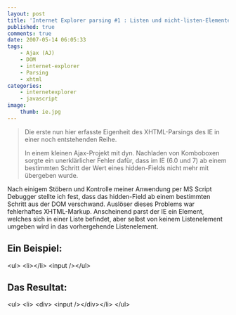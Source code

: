 ```yaml
---
layout: post
title: 'Internet Explorer parsing #1 : Listen und nicht-listen-Elemente'
published: true
comments: true
date: 2007-05-14 06:05:33
tags:
    - Ajax (AJ)
    - DOM
    - internet-explorer
    - Parsing
    - xhtml
categories:
    - internetexplorer
    - javascript
image:
    thumb: ie.jpg
---
```

> Die erste nun hier erfasste Eigenheit des XHTML-Parsings des IE in einer noch entstehenden Reihe.
> 
> In einem kleinen Ajax-Projekt mit dyn. Nachladen von Komboboxen sorgte ein unerklärlicher Fehler dafür, dass im IE (6.0 und 7) ab einem bestimmten Schritt der Wert eines hidden-Fields nicht mehr mit übergeben wurde.



Nach einigem Stöbern und Kontrolle meiner Anwendung per MS Script Debugger stellte ich fest, dass das hidden-Field ab einem bestimmten Schritt aus der DOM verschwand. Auslöser dieses Problems war fehlerhaftes XHTML-Markup. Anscheinend parst der IE ein Element, welches sich in einer Liste befindet, aber selbst von keinem Listenelement umgeben wird in das vorhergehende Listenelement.

## Ein Beispiel:

&lt;ul&gt;
	&lt;li&gt;&lt;/li&gt;
&lt;input /&gt;&lt;/ul&gt;


## Das Resultat:

&lt;ul&gt;
	&lt;li&gt;
&lt;div&gt;
&lt;input /&gt;&lt;/div&gt;&lt;/li&gt;
&lt;/ul&gt;
